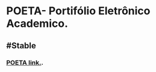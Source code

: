 # POETA- Portifólio Eletrônico Academico. 
## #Stable
### [POETA link.](http://poeta-ufcg.herokuapp.com/).